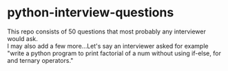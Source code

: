 # python-interview-questions
This repo consists of 50 questions that most probably any interviewer would ask.
<br>
I may also add a few more...Let's say an interviewer asked for example "write a python program to print factorial of a num without using if-else, for and ternary operators."
